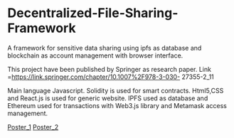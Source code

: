 # Decentralized-File-Sharing-Framework
A framework for sensitive data sharing using ipfs as database and blockchain as account management with browser interface.

This project have been published by Springer as research paper. Link =https://link.springer.com/chapter/10.1007%2F978-3-030-
27355-2_11

Main language Javascript. Solidity is used for smart contracts. Html5,CSS and React.js is used for generic website.
IPFS used as database and Ethereum used for transactions with Web3.js library and Metamask access management.

[Poster_1](poster_1.png)
[Poster_2](poster_2.png)
